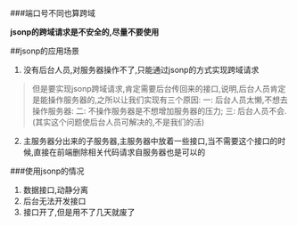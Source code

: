 ###端口号不同也算跨域

**jsonp的跨域请求是不安全的,尽量不要使用**

##jsonp的应用场景

1. 没有后台人员,对服务器操作不了,只能通过jsonp的方式实现跨域请求
> 但是要实现jsonp跨域请求,肯定需要后台传回来的接口,说明,后台人员肯定是能操作服务器的,之所以让我们实现有三个原因: 一: 后台人员太懒,不想去操作服务器: 二: 不操作服务器是不想增加服务器的压力; 三: 后台人员不会.(其实这个问题使后台人员可解决的,不是我们的活)

2. 主服务器分出来的子服务器,主服务器中放着一些接口,当不需要这个接口的时候,直接在前端删除相关代码请求自服务器也是可以的

###使用jsonp的情况
1. 数据接口,动静分离
2. 后台无法开发接口
3. 接口开了,但是用不了几天就废了